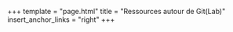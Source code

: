 +++
template = "page.html"
title = "Ressources autour de Git(Lab)"
insert_anchor_links = "right"
+++
